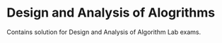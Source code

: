 # Design and Analysis of Alogrithms
Contains solution for Design and Analysis of Algorithm Lab exams.
